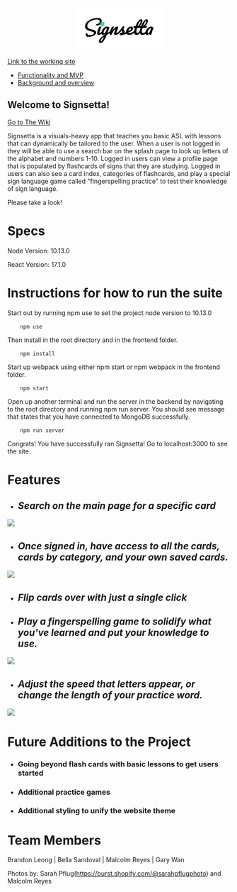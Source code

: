<p align="center"> <a href="https://signsetta.herokuapp.com/#/" rel="noopener noreferrer nofollow" 
   target="_blank"><img src="./frontend/src/images/mern-logo-1-whitebackground.png" /></a> </p>

[Link to the working site](https://signsetta.herokuapp.com/#/)

- [Functionality and MVP](https://github.com/spacepumpkin/Signsetta/wiki/Functionality-and-MVP)
- [Background and overview](https://github.com/spacepumpkin/Signsetta/wiki/Background-and-Overview)
	
## Welcome to Signsetta!
[Go to The Wiki](https://github.com/spacepumpkin/Signsetta/wiki)

Signsetta is a visuals-heavy app that teaches you basic ASL with lessons that can dynamically be tailored to the user. When a user is not logged in they will be able to use a search bar on the splash page to look up letters of the alphabet and numbers 1-10. Logged in users can view a profile page that is populated by flashcards of signs that they are studying. Logged in users can also see a card index, categories of flashcards, and play a special sign language game called "fingerspelling practice" to test their knowledge of sign language.

Please take a look!

Specs
=============

Node Version: 10.13.0

React Version: 17.1.0

Instructions for how to run the suite
=============

Start out by running npm use to set the project node version to 10.13.0

        npm use

Then install in the root directory and in the frontend folder.

        npm install
        
Start up webpack using either npm start or npm webpack in the frontend folder.

        npm start

Open up another terminal and run the server in the backend by navigating to the root directory and running npm run server. You should see message that states that you have connected to MongoDB successfully.

        npm run server

Congrats! You have successfully ran Signsetta! Go to localhost:3000 to see the site.

Features
=============
- ## _Search on the main page for a specific card_
![](./gifs/signsetta-search-1.gif)
- ## _Once signed in, have access to all the cards, cards by category, and your own saved cards._
![](./gifs/signsetta-cards-2.gif)
- ## _Flip cards over with just a single click_
- ## _Play a fingerspelling game to solidify what you've learned and put your knowledge to use._
![](./gifs/signsetta-game-1.gif)
- ## _Adjust the speed that letters appear, or change the length of your practice word._
![](./gifs/signsetta-game-2.gif)


Future Additions to the Project
=============
- ### Going beyond flash cards with basic lessons to get users started
- ### Additional practice games
- ### Additional styling to unify the website theme

Team Members
=============
Brandon Leong | Bella Sandoval | Malcolm Reyes | Gary Wan


Photos by: Sarah Pflug(https://burst.shopify.com/@sarahpflugphoto) and Malcolm Reyes
